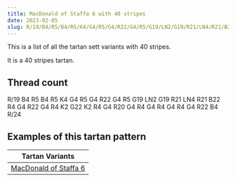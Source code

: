 ```yaml
---
title: MacDonald of Staffa 6 with 40 stripes
date: 2023-02-05
slug: R/19/B4/R5/B4/R5/K4/G4/R5/G4/R22/G4/R5/G19/LN2/G19/R21/LN4/R21/B22/R4/G4/R22/G4/R4/K2/G22/K2/R4/G4/R20/G4/R4/G4/R4/G4/R4/G4/R22/B4/R/24
---
```

This is a list of all the tartan sett variants with 40 stripes.

It is a 40 stripes tartan.


## Thread count
R/19 B4 R5 B4 R5 K4 G4 R5 G4 R22 G4 R5 G19 LN2 G19 R21 LN4 R21 B22 R4 G4 R22 G4 R4 K2 G22 K2 R4 G4 R20 G4 R4 G4 R4 G4 R4 G4 R22 B4 R/24

## Examples of this tartan pattern

| Tartan Variants |
|---------------|
| [MacDonald of Staffa 6](/variants/r/19/b4/r5/b4/r5/k4/g4/r5/g4/r22/g4/r5/g19/ln2/g19/r21/ln4/r21/b22/r4/g4/r22/g4/r4/k2/g22/k2/r4/g4/r20/g4/r4/g4/r4/g4/r4/g4/r22/b4/r/24-b304080-g008000-k000000-lne0e0e0-rc00000)||
